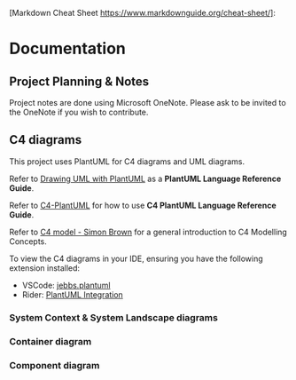 [Markdown Cheat Sheet https://www.markdownguide.org/cheat-sheet/]:

# Documentation

## Project Planning & Notes
Project notes are done using Microsoft OneNote. Please ask to be invited to the OneNote if you wish to contribute.

## C4 diagrams
This project uses PlantUML for C4 diagrams and UML diagrams.

Refer to [Drawing UML with PlantUML](https://plantuml.com/guide) as a **PlantUML Language Reference Guide**.

Refer to [C4-PlantUML](https://github.com/plantuml-stdlib/C4-PlantUML/blob/master/README.md) for how to use **C4 PlantUML Language Reference Guide**.

Refer to [C4 model - Simon Brown](https://youtu.be/x2-rSnhpw0g?si=gmOmlivzMLfa9sR_) for a general introduction to C4 Modelling Concepts.

To view the C4 diagrams in your IDE, ensuring you have the following extension installed:
- VSCode: [jebbs.plantuml](https://marketplace.visualstudio.com/items?itemName=jebbs.plantuml)
- Rider: [PlantUML Integration](https://plugins.jetbrains.com/plugin/7017-plantuml-integration)

### System Context & System Landscape diagrams

### Container diagram

### Component diagram
